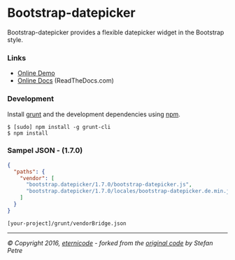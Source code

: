 # Bootstrap-datepicker

Bootstrap-datepicker provides a flexible datepicker widget in the Bootstrap style.

### Links
* [Online Demo](https://eternicode.github.io/bootstrap-datepicker/)
* [Online Docs](https://bootstrap-datepicker.readthedocs.org/en/stable/) (ReadTheDocs.com)


### Development
Install [grunt](http://gruntjs.com/) and the development dependencies using [npm](https://www.npmjs.com/).

    $ [sudo] npm install -g grunt-cli
    $ npm install


### Sampel JSON - (1.7.0)
```json 
{
  "paths": { 
    "vendor": [
      "bootstrap.datepicker/1.7.0/bootstrap-datepicker.js",
      "bootstrap.datepicker/1.7.0/locales/bootstrap-datepicker.de.min.js"
    ] 
  }
}
```
`[your-project]/grunt/vendorBridge.json`


---
*© Copyright 2016, [eternicode](https://github.com/eternicode) - forked from the [original code](http://www.eyecon.ro/bootstrap-datepicker/) by Stefan Petre*
